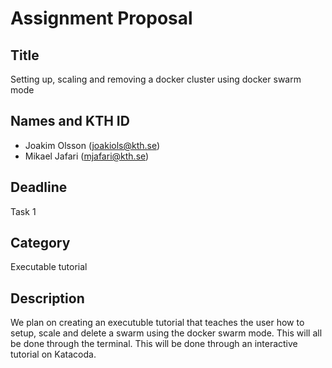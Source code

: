 # Assignment Proposal  

## Title  

Setting up, scaling and removing a docker cluster using docker swarm mode  

## Names and KTH ID   
  - Joakim Olsson (joakiols@kth.se)   
  - Mikael Jafari (mjafari@kth.se)  

## Deadline  

Task 1  

## Category

Executable tutorial

## Description  

We plan on creating an executuble tutorial that teaches the user how to setup, scale and delete a swarm using the docker swarm mode. This will all be done through the terminal.
This will be done through an interactive tutorial on Katacoda.
